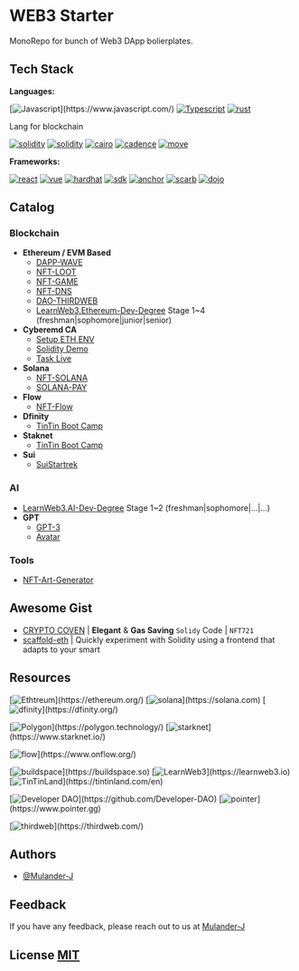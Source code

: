 # WEB3 Starter

MonoRepo for bunch of Web3 DApp bolierplates.

## Tech Stack

**Languages:**

[![Javascript](https://img.shields.io/badge/node-javascript-fcdc00.svg?)](https://www.javascript.com/)
[![Typescript](https://img.shields.io/npm/v/typescript?logo=npm&label=typescript&color=3178c6)](https://www.typescriptlang.org/)
[![rust](https://img.shields.io/github/v/release/rust-lang/rust?logo=github&label=rust&color=f74c00)](https://www.rust-lang.org/)

Lang for blockchain

[![solidity](https://img.shields.io/github/v/release/ethereum/solidity?logo=github&label=solidity&color=2b247c)](https://soliditylang.org/)
[![solidity](https://img.shields.io/github/v/release/dfinity/motoko?logo=github&label=motoko&color=3b00b9)](https://internetcomputer.org/docs/current/motoko/main/motoko)
[![cairo](https://img.shields.io/github/v/release/starkware-libs/cairo?logo=github&label=cairo&color=0c0c4f)](https://book.cairo-lang.org/)
[![cadence](https://img.shields.io/github/v/release/onflow/cadence?logo=github&label=cadence&color=00c271)](https://cadence-lang.org/docs/)
[![move](https://img.shields.io/badge/diem-move-102241)](https://github.com/move-language/move)

**Frameworks:** 

[![react](https://img.shields.io/npm/v/react?logo=npm&label=react&color=087ea4)](https://react.dev/)
[![vue](https://img.shields.io/npm/v/vue?logo=npm&label=vue&color=42b883)](https://vuejs.org/)
[![hardhat](https://img.shields.io/npm/v/hardhat?logo=npm&label=hardhat&color=fff100)](https://hardhat.org/)
[![sdk](https://img.shields.io/github/v/release/dfinity/sdk?logo=github&label=dfinity-sdk&color=3b00b9)](https://github.com/dfinity/sdk)
[![anchor](https://img.shields.io/github/v/release/coral-xyz/anchor?logo=github&label=anchor&color=3c4fec)](https://github.com/coral-xyz/anchor)
[![scarb](https://img.shields.io/github/v/release/software-mansion/scarb?logo=github&label=scarb&color=7485bd)](https://github.com/software-mansion/scarb)
[![dojo](https://img.shields.io/github/v/release/dojoengine/dojo?logo=github&label=dojo&color=f53e47)](https://github.com/dojoengine/dojo)

## Catalog

### Blockchain

- **Ethereum / EVM Based**
  - [DAPP-WAVE](/evm/dapp-wave/)
  - [NFT-LOOT](/evm/nft-loot/)
  - [NFT-GAME](/evm/nft-game/)
  - [NFT-DNS](/evm/nft-dns/)
  - [DAO-THIRDWEB](/evm/dao-thirdweb/)
  - [LearnWeb3.Ethereum-Dev-Degree](/evm/ethereum-dev-degree/) Stage 1~4 (freshman|sophomore|junior|senior)
- **Cyberemd CA**
  - [Setup ETH ENV](/cyberemd-ca/installETH.md)
  - [Solidity Demo](/cyberemd-ca/solidity-demo/)
  - [Task Live](/cyberemd-ca/task-live/)
- **Solana**
  - [NFT-SOLANA](/solana/nft-sol/)
  - [SOLANA-PAY](/solana/solana-pay/)
- **Flow**
  - [NFT-Flow](/flow/nft-flow/)
- **Dfinity**
  - [TinTin Boot Camp](/dfinity/learnMotoko/)
- **Staknet**
  - [TinTin Boot Camp](/starknet/tintin_dev_boot_camp/)
- **Sui**
  - [SuiStartrek](https://github.com/movefuns/SuiStartrek/tree/main/members/Mulander-J)

### AI

- [LearnWeb3.AI-Dev-Degree](/ai/ai-dev-degree/) Stage 1~2 (freshman|sophomore|...|...)
- **GPT**
  - [GPT-3](/ai/gpt3-try/)
  - [Avatar](/ai/avatar/)

### Tools

- [NFT-Art-Generator](/tools/nft-art-generator/)

## Awesome Gist

- [CRYPTO COVEN](/awesome.gist/CryptoCoven.sol) | **Elegant** & **Gas Saving** `Solidy` Code | `NFT721`
- [scaffold-eth](https://github.com/scaffold-eth/scaffold-eth) | Quickly experiment with Solidity using a frontend that adapts to your smart 

## Resources

[![Ethtreum](https://img.shields.io/badge/L1-ethereum-2b247c.svg?)](https://ethereum.org/)
[![solana](https://img.shields.io/badge/L1-solana-29e9a3.svg?)](https://solana.com)
[![dfinity](https://img.shields.io/badge/L1-dfinity-3b00b9.svg?)](https://dfinity.org/)

[![Polygon](https://img.shields.io/badge/L2-polygon-7B3FE4.svg?)](https://polygon.technology/)
[![starknet](https://img.shields.io/badge/L2-starknet-0c0c4f.svg?)](https://www.starknet.io/)

[![flow](https://img.shields.io/badge/NFT-flow-00c271.svg?)](https://www.onflow.org/)

[![buildspace](https://img.shields.io/badge/Idea-buildspace-9d8eee.svg?)](https://buildspace.so)
[![LearnWeb3](https://img.shields.io/badge/Edu-LearnWeb3-8291fe.svg?)](https://learnweb3.io)
[![TinTinLand](https://img.shields.io/badge/Community-TinTinLand-d23d60.svg?)](https://tintinland.com/en)

[![Developer DAO](https://img.shields.io/badge/DAO-Developer-000000.svg?)](https://github.com/Developer-DAO)
[![pointer](https://img.shields.io/badge/Learn2Earn-Pointer-c25eff.svg?)](https://www.pointer.gg)

[![thirdweb](https://img.shields.io/badge/PAAS-thirdweb-A855F7.svg?)](https://thirdweb.com/)

## Authors

- [@Mulander-J](https://github.com/Mulander-J)

## Feedback

If you have any feedback, please reach out to us at [Mulander-J](mulander_j@outlook.com)

## License [MIT](/LICENSE)
